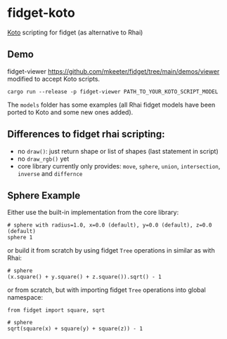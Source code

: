 # fidget-koto
[Koto](https:://koto.dev) scripting for fidget (as alternative to Rhai)

## Demo
fidget-viewer https://github.com/mkeeter/fidget/tree/main/demos/viewer modified to accept Koto scripts.
```Shell
cargo run --release -p fidget-viewer PATH_TO_YOUR_KOTO_SCRIPT_MODEL
```
The `models` folder has some examples (all Rhai fidget models have been ported to Koto and some new ones added).

## Differences to fidget rhai scripting:

* no `draw()`: just return shape or list of shapes (last statement in script)
* no `draw_rgb()` yet
* core library currently only provides: `move`, `sphere`, `union`, `intersection`, `inverse` and `differnce`

## Sphere Example
Either use the built-in implementation from the core library:
```Koto
# sphere with radius=1.0, x=0.0 (default), y=0.0 (default), z=0.0 (default)
sphere 1
```
or build it from scratch by using fidget `Tree` operations in similar as with Rhai:
```Koto
# sphere
(x.square() + y.square() + z.square()).sqrt() - 1
```
or from scratch, but with importing fidget `Tree` operations into global namespace:
```Koto
from fidget import square, sqrt

# sphere
sqrt(square(x) + square(y) + square(z)) - 1
```
